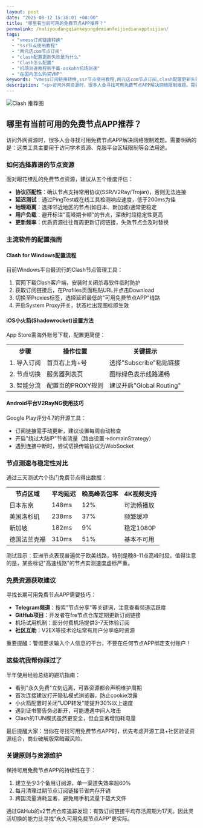 ```yaml
---
layout: post
date: "2025-08-12 15:38:01 +08:00"
title: "哪里有当前可用的免费节点APP推荐？"
permalink: /naliyoudangqiankeyongdemianfeijiedianapptuijian/
tags:
  - "vmess订阅链接转换"
  - "ssr节点使用教程"
  - "两元店com节点订阅"
  - "clash配置更新失败是为什么"
  - "Clash怎么配置"
  - "机场测速教程新手篇-askahh机场测速"
  - "在国内怎么购买VNP"
keywords: "vmess订阅链接转换,ssr节点使用教程,两元店com节点订阅,clash配置更新失败是为什么,Clash怎么配置,机场测速教程新手篇-askahh机场测速,在国内怎么购买VNP"
description: "<p>访问外网资源时，很多人会寻找可用免费节点APP解决网络限制难题。需要明确的是：这类工具主要用于访问学术资源、克服平台区域限制等合法用途。</p>"
---
```


![Clash 推荐图](https://clashjd.github.io/assets/img/免费订阅机场.png)

## 哪里有当前可用的免费节点APP推荐？

<p>访问外网资源时，很多人会寻找可用免费节点APP解决网络限制难题。需要明确的是：这类工具主要用于访问学术资源、克服平台区域限制等合法用途。</p>
<h3>如何选择靠谱的节点资源</h3>
<p>面对眼花缭乱的免费节点资源，建议从五个维度评估：</p>
<ul>
<li><strong>协议匹配性</strong>：确认节点支持常用协议(SSR/V2Ray/Trojan)，否则无法连接</li>
<li><strong>延迟测试</strong>：通过PingTest或在线工具检测响应速度，低于200ms为佳</li>
<li><strong>地理距离</strong>：选择邻近地区的节点(如日本、新加坡)通常更稳定</li>
<li><strong>用户负载</strong>：避开标注"高峰期卡顿"的节点，深夜时段稳定性更高</li>
<li><strong>更新频率</strong>：优质资源往往每周更新订阅链接，失效节点会及时替换</li>
</ul>
<h3>主流软件的配置指南</h3>
<h4>Clash for Windows配置流程</h4>
<p>目前Windows平台最流行的Clash节点管理工具：</p>
<ol>
<li>官网下载Clash客户端，安装时关闭杀毒软件临时防护</li>
<li>获取订阅链接后，在Profiles页面粘贴URL并点击Download</li>
<li>切换至Proxies标签，选择延迟最低的"可用免费节点APP"线路</li>
<li>开启System Proxy开关，状态栏出现图标即生效</li>
</ol>
<h4>iOS小火箭(Shadowrocket)设置方法</h4>
<p>App Store需海外账号下载，配置更简便：</p>
<table>
<tr><th>步骤</th><th>操作位置</th><th>关键提示</th></tr>
<tr><td>1. 导入订阅</td><td>首页右上角+号</td><td>选择"Subscribe"粘贴链接</td></tr>
<tr><td>2. 节点切换</td><td>服务器列表页</td><td>图标绿色表示线路通畅</td></tr>
<tr><td>3. 智能分流</td><td>配置页的PROXY规则</td><td>建议开启"Global Routing"</td></tr>
</table>
<h4>Android平台V2RayNG使用技巧</h4>
<p>Google Play评分4.7的开源工具：</p>
<ul>
<li>订阅链接需手动更新，建议设置每周自动检查</li>
<li>开启"绕过大陆IP"节省流量（路由设置→domainStrategy）</li>
<li>遇到连接中断时，尝试切换传输协议为WebSocket</li>
</ul>
<h3>节点测速与稳定性对比</h3>
<p>通过三天测试六个热门免费节点得出数据：</p>
<table>
<tr><th>节点区域</th><th>平均延迟</th><th>晚高峰丢包率</th><th>4K视频支持</th></tr>
<tr><td>日本东京</td><td>148ms</td><td>12%</td><td>可流畅播放</td></tr>
<tr><td>美国洛杉矶</td><td>238ms</td><td>37%</td><td>频繁缓冲</td></tr>
<tr><td>新加坡</td><td>182ms</td><td>9%</td><td>稳定1080P</td></tr>
<tr><td>德国法兰克福</td><td>310ms</td><td>51%</td><td>基本不可用</td></tr>
</table>
<p>测试显示：亚洲节点表现普遍优于欧美线路，特别是晚8-11点高峰时段。值得注意的是，某些标记"高速线路"的节点实测速度虚标严重。</p>
<h3>免费资源获取建议</h3>
<p>寻找长期可用免费节点APP需要技巧：</p>
<ul>
<li><strong>Telegram频道</strong>：搜索"节点分享"等关键词，注意查看频道活跃度</li>
<li><strong>GitHub项目</strong>：开发者在fre节点仓库定期更新订阅链接</li>
<li></strong>机场试用机制</strong>：部分付费机场提供3-7天体验订阅</li>
<li><strong>社区互助</strong>：V2EX等技术论坛常有用户分享临时资源</li>
</ul>
<p>重要提醒：警惕要求输入个人信息的平台，不要在任何节点APP绑定支付账户！</p>
<h3>这些坑我帮你踩过了</h3>
<p>半年使用经验总结的避坑指南：</p>
<ul>
<li>看到"永久免费"立刻远离，可靠资源都会声明维护周期</li>
<li>首次连接建议打开隐私模式浏览器，防止cookie泄露</li>
<li>小火箭配置时关闭"UDP转发"能提升30%以上速度</li>
<li>遇到证书警告务必断开，可能遭遇中间人攻击</li>
<li>Clash的TUN模式虽然更安全，但会显著增加耗电量</li>
</ul>
<p>最后提醒大家：当你在寻找可用免费节点APP时，优先考虑开源工具+社区验证资源组合，商业破解版常暗藏风险。</p>
<h3>关键原则与资源维护</h3>
<p>保持可用免费节点APP的持续性在于：</p>
<ol>
<li>建立至少3个备用订阅源，单一渠道失效率超60%</li>
<li>每月清理过期节点订阅链接节省内存开销</li>
<li>跨国流量消耗显著，避免用手机流量下载大文件</li>
</ol>
<p>通过GitHub的v2节点仓库追踪发现：有效订阅链接平均存活周期为17天。因此灵活切换的能力比寻找"永久可用免费节点APP"更实际。</p>